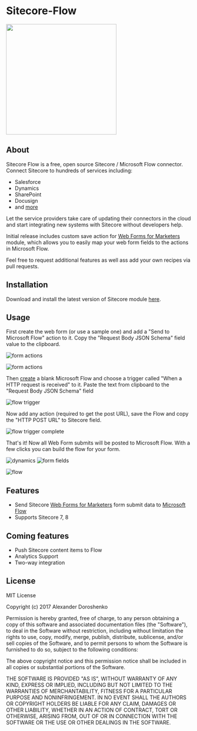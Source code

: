 # Sitecore-Flow
<img src="https://github.com/adoprog/Sitecore-Flow/raw/master/wiki/images/connectors.png" width="300">

## About
Sitecore Flow is a free, open source Sitecore / Microsoft Flow connector. 
Connect Sitecore to hundreds of services including:

* Salesforce
* Dynamics
* SharePoint
* Docusign
* and [more](https://flow.microsoft.com/en-us/connectors/)

Let the service providers take care of updating their connectors in the cloud and start integrating new systems with Sitecore without developers help.

Initial release includes custom save action for [Web Forms for Marketers](https://doc.sitecore.net/web_forms_for_marketers) module, which allows you to easily map your web form fields to the actions in Microsoft Flow.

Feel free to request additional features as well  ass add your own recipes via pull requests.

## Installation

Download and install the latest version of Sitecore module [here](https://github.com/adoprog/Sitecore-Flow/releases). 

## Usage

First create the web form (or use a sample one) and add a "Send to Microsoft Flow" action to it. Copy the "Request Body JSON Schema" field value to the clipboard.

![form actions](https://github.com/adoprog/Sitecore-Flow/raw/master/wiki/images/form%20actions.png)

![form actions](https://github.com/adoprog/Sitecore-Flow/raw/master/wiki/images/wffm_dialog.png)

Then [create](https://emea.flow.microsoft.com/en-us/) a blank Microsoft Flow and choose a trigger called "When a HTTP request is received" to it. Paste the text from clipboard to the "Request Body JSON Schema" field

![flow trigger](https://github.com/adoprog/Sitecore-Flow/raw/master/wiki/images/flow%20trigger%20empty.png)

Now add any action (required to get the post URL), save the Flow and copy the "HTTP POST URL" to Sitecore field.

![flow trigger complete](https://github.com/adoprog/Sitecore-Flow/raw/master/wiki/images/flow%20trigger%20complete.png)

That's it! Now all Web Form submits will be posted to Microsoft Flow. With a few clicks you can build the flow for your form.

![dynamics](https://github.com/adoprog/Sitecore-Flow/raw/master/wiki/images/crm%20connector.png)   ![form fields](https://github.com/adoprog/Sitecore-Flow/raw/master/wiki/images/form_fields.png)

![flow](https://github.com/adoprog/Sitecore-Flow/raw/master/wiki/images/sitecoreflow.png)

## Features

* Send Sitecore [Web Forms for Marketers](https://doc.sitecore.net/web_forms_for_marketers) form submit data to [Microsoft Flow](https://flow.microsoft.com/)
* Supports Sitecore 7, 8

## Coming features

* Push Sitecore content items to Flow
* Analytics Support
* Two-way integration

## License
MIT License

Copyright (c) 2017 Alexander Doroshenko

Permission is hereby granted, free of charge, to any person obtaining a copy
of this software and associated documentation files (the "Software"), to deal
in the Software without restriction, including without limitation the rights
to use, copy, modify, merge, publish, distribute, sublicense, and/or sell
copies of the Software, and to permit persons to whom the Software is
furnished to do so, subject to the following conditions:

The above copyright notice and this permission notice shall be included in all
copies or substantial portions of the Software.

THE SOFTWARE IS PROVIDED "AS IS", WITHOUT WARRANTY OF ANY KIND, EXPRESS OR
IMPLIED, INCLUDING BUT NOT LIMITED TO THE WARRANTIES OF MERCHANTABILITY,
FITNESS FOR A PARTICULAR PURPOSE AND NONINFRINGEMENT. IN NO EVENT SHALL THE
AUTHORS OR COPYRIGHT HOLDERS BE LIABLE FOR ANY CLAIM, DAMAGES OR OTHER
LIABILITY, WHETHER IN AN ACTION OF CONTRACT, TORT OR OTHERWISE, ARISING FROM,
OUT OF OR IN CONNECTION WITH THE SOFTWARE OR THE USE OR OTHER DEALINGS IN THE
SOFTWARE.
